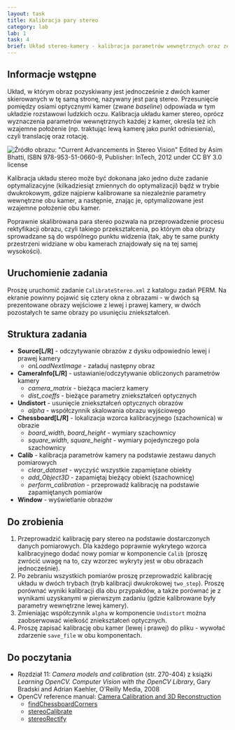 ```yaml
---
layout: task
title: Kalibracja pary stereo
category: lab
lab: 1
task: 4
brief: Układ stereo-kamery - kalibracja parametrów wewnętrznych oraz zewnętrznych (wzajemne położenie) obu kamer.
---
```


## Informacje wstępne

Układ, w którym obraz pozyskiwany jest jednocześnie z dwóch kamer skierowanych w tę samą stronę, nazywany jest parą stereo.
Przesunięcie pomiędzy osiami optycznymi kamer (zwane *baseline*) odpowiada w tym układzie rozstawowi ludzkich oczu.
Kalibracja układu kamer stereo, oprócz wyznaczenia parametrów wewnętrznych każdej z kamer, określa też ich wzajemne położenie
(np. traktując lewą kamerę jako punkt odniesienia), czyli translację oraz rotację. 

![Źródło obrazu: "Current Advancements in Stereo Vision" Edited by Asim Bhatti, ISBN 978-953-51-0660-9, Publisher: InTech, 2012 under CC BY 3.0 license]({{site.url}}/public/l1/stereo-geom.jpg)

Kalibracja układu stereo może być dokonana jako jedno duże zadanie optymalizacyjne (kilkadziesiąt zmiennych do optymalizacji)
bądź w trybie dwukrokowym, gdize najpierw kalibrowane sa niezależnie parametry wewnętrzne obu kamer, a następnie, znając je,
optymalizowane jest wzajemne położenie obu kamer. 

Poprawnie skalibrowana para stereo pozwala na przeprowadzenie procesu rektyfikacji obrazu, czyli takiego przekształcenia, 
po którym oba obrazy sprowadzane są do wspólnego punktu widzenia (tak, aby te same punkty przestrzeni widziane w obu kamerach
znajdowały się na tej samej wysokości).

## Uruchomienie zadania

Proszę uruchomić zadanie `CalibrateStereo.xml` z katalogu zadań PERM. Na ekranie powinny pojawić się cztery okna z obrazami - 
w dwóch są prezentowane obrazy wejściowe z lewej i prawej kamery, w dwóch pozostałych te same obrazy po usunięciu zniekształceń.

## Struktura zadania

   * **Source[L/R]** - odczytywanie obrazów z dysku odpowiednio lewej i prawej kamery
      * *onLoadNextImage* - załaduj następny obraz
   * **CameraInfo[L/R]** - ustawianie/odczytywanie obliczonych parametrów kamery
      * *camera_matrix* - bieżąca macierz kamery
      * *dist_coeffs* - bieżące parametry zniekształceń optycznych
   * **Undistort** - usunięcie zniekształceń optycznych obrazów
      * *alpha* - współczynnik skalowania obrazu wyjściowego
   * **Chessboard[L/R]** - lokalizacja wzorca kalibracyjnego (szachownica) w obrazie
      * *board_width*, *board_height* - wymiary szachownicy
      * *square_width*, *square_height* - wymiary pojedynczego pola szachownicy
   * **Calib** - kalibracja parametrów kamery na podstawie zestawu danych pomiarowych
      * *clear_dataset* - wyczyść wszystkie zapamiętane obiekty
      * *add_Object3D* - zapamiętaj bieżący obiekt (szachownicę) 
      * *perform_calibration* - przeprowadź kalibrację na podstawie zapamiętanych pomiarów
   * **Window** - wyświetlanie obrazów

## Do zrobienia

1. Przeprowadzić kalibrację pary stereo na podstawie dostarczonych danych pomiarowych. 
Dla każdego poprawnie wykrytego wzorca kalibracyjnego dodać nowy pomiar w komponencie `Calib`
(proszę zwrócić uwagę na to, czy wzorzec wykryty jest w obu obrazach jednocześnie).
2. Po zebraniu wszystkich pomiarów proszę przeprowadzić kalibrację układu w dwóch trybach (tryb kalibracji dwukrokowej `two_step`).
  Proszę porównać wyniki kalibracji dla obu przypakdów, a także porównać je z wynikami uzyskanymi w pierwszym zadaniu
  (gdzie kalibrowane były parametry wewnętrzne lewej kamery).
3. Zmieniając współczynnik `alpha` w komponencie `Undistort` można zaobserwować wielkość zniekształceń optycznych.
4. Proszę zapisać kalibrację obu kamer (lewej i prawej) do pliku - wywołać zdarzenie `save_file` w obu komponentach.

## Do poczytania
   * Rozdział 11: _Camera models and calibration_ (str. 270-404) z książki _Learning OpenCV. Computer Vision with the OpenCV Library_, Gary Bradski and Adrian Kaehler, O'Reilly Media, 2008
   * OpenCV reference manual: [Camera Calibration and 3D Reconstruction](http://docs.opencv.org/2.4/modules/calib3d/doc/camera_calibration_and_3d_reconstruction.html)
      * [findChessboardCorners](http://docs.opencv.org/2.4/modules/calib3d/doc/camera_calibration_and_3d_reconstruction.html#findchessboardcorners)
      * [stereoCalibrate](http://docs.opencv.org/2.4/modules/calib3d/doc/camera_calibration_and_3d_reconstruction.html#stereocalibrate)
      * [stereoRectify](http://docs.opencv.org/2.4/modules/calib3d/doc/camera_calibration_and_3d_reconstruction.html#stereorectify)
